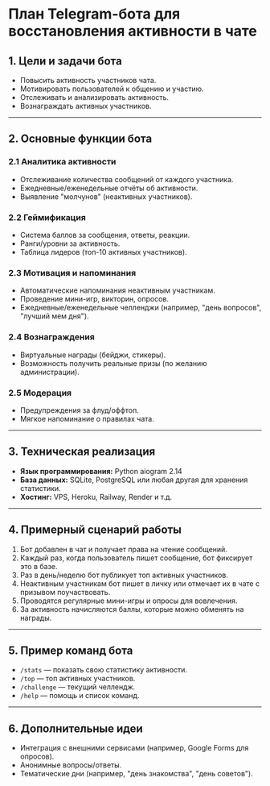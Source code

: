 # План Telegram-бота для восстановления активности в чате

## 1. Цели и задачи бота

- Повысить активность участников чата.
- Мотивировать пользователей к общению и участию.
- Отслеживать и анализировать активность.
- Вознаграждать активных участников.

---

## 2. Основные функции бота

### 2.1 Аналитика активности

- Отслеживание количества сообщений от каждого участника.
- Ежедневные/еженедельные отчёты об активности.
- Выявление "молчунов" (неактивных участников).

### 2.2 Геймификация

- Система баллов за сообщения, ответы, реакции.
- Ранги/уровни за активность.
- Таблица лидеров (топ-10 активных участников).

### 2.3 Мотивация и напоминания

- Автоматические напоминания неактивным участникам.
- Проведение мини-игр, викторин, опросов.
- Ежедневные/еженедельные челленджи (например, "день вопросов", "лучший мем дня").

### 2.4 Вознаграждения

- Виртуальные награды (бейджи, стикеры).
- Возможность получить реальные призы (по желанию администрации).

### 2.5 Модерация

- Предупреждения за флуд/оффтоп.
- Мягкое напоминание о правилах чата.

---

## 3. Техническая реализация

- **Язык программирования:** Python aiogram 2.14
- **База данных:** SQLite, PostgreSQL или любая другая для хранения статистики.
- **Хостинг:** VPS, Heroku, Railway, Render и т.д.

---

## 4. Примерный сценарий работы

1. Бот добавлен в чат и получает права на чтение сообщений.
2. Каждый раз, когда пользователь пишет сообщение, бот фиксирует это в базе.
3. Раз в день/неделю бот публикует топ активных участников.
4. Неактивным участникам бот пишет в личку или отмечает их в чате с призывом поучаствовать.
5. Проводятся регулярные мини-игры и опросы для вовлечения.
6. За активность начисляются баллы, которые можно обменять на награды.

---

## 5. Пример команд бота

- `/stats` — показать свою статистику активности.
- `/top` — топ активных участников.
- `/challenge` — текущий челлендж.
- `/help` — помощь и список команд.

---

## 6. Дополнительные идеи

- Интеграция с внешними сервисами (например, Google Forms для опросов).
- Анонимные вопросы/ответы.
- Тематические дни (например, "день знакомства", "день советов").
